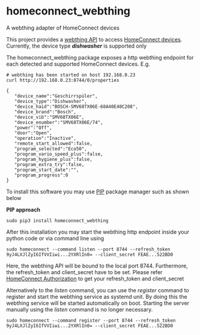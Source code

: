 # homeconnect_webthing
A webthing adapter of HomeConnect devices 

This project provides a [webthing API](https://iot.mozilla.org/wot/) to access [HomeConnect devices](https://api-docs.home-connect.com/). 
Currently, the device type ***dishwasher*** is supported only 

The homeconnect_webthing package exposes a http webthing endpoint for each detected and supported HomeConnect devices. E.g. 
```
# webthing has been started on host 192.168.0.23
curl http://192.168.0.23:8744/0/properties 

{
   "device_name":"Geschirrspüler",
   "device_type":"Dishwasher",
   "device_haid":"BOSCH-SMV68TX06E-68A40E40C208",
   "device_brand":"Bosch",
   "device_vib":"SMV68TX06E",
   "device_enumber":"SMV68TX06E/74",
   "power":"Off",
   "door":"Open",
   "operation":"Inactive",
   "remote_start_allowed":false,
   "program_selected":"Eco50",
   "program_vario_speed_plus":false,
   "program_hygiene_plus":false,
   "program_extra_try":false,
   "program_start_date":"",
   "program_progress":0
}
```

To install this software you may use [PIP](https://realpython.com/what-is-pip/) package manager such as shown below

**PIP approach**
```
sudo pip3 install homeconnect_webthing
```

After this installation you may start the webthing http endpoint inside your python code or via command line using
```
sudo homeconnect --command listen --port 8744 --refresh_token 9yJ4LXJlZyI6IfVVIiwi...2YXRlIn0= --client_secret FEAE...522BD0 
```
Here, the webthing API will be bound to the local port 8744. Furthermore, the refresh_token and client_secret have to be set. 
Please refer [HomeConnect Authorization](https://api-docs.home-connect.com/quickstart?#authorization) to get your refresh_token and client_secret

Alternatively to the *listen* command, you can use the *register* command to register and start the webthing service as systemd unit.
By doing this the webthing service will be started automatically on boot. Starting the server manually using the *listen* command is no longer necessary.
```
sudo homeconnect --command register --port 8744 --refresh_token 9yJ4LXJlZyI6IfVVIiwi...2YXRlIn0= --client_secret FEAE...522BD0
```  
